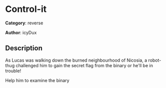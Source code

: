 # Control-it


**Category**: reverse

**Author**: icyDux

## Description

As Lucas was walking down the burned neighbourhood of Nicosia, a robot-thug challenged him to gain the secret flag from the binary or he'll be in trouble!

Help him to examine the binary


